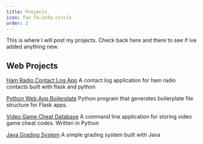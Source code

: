 ```yaml
---
title: Projects
icon: fas fa-info-circle
order: 2
---
```


This is where I will post my projects.  Check back here and there to see if ive added anything new.  

## Web Projects

[Ham Radio Contact Log App](https://github.com/mgregoire254/Flask-Ham-Contact-Log)
A contact log application for ham radio contacts built with flask and python

[Python Web App Boilerplate](https://github.com/mgregoire254/Python-Webapp-Boilerplate-Script)
Python program that generates boilerplate file structure for Flask apps.

[Video Game Cheat Database](https://github.com/mgregoire254/python-game-cheat-database)
A command line application for storing video game cheat codes.  Written in Python

[Java Grading System](https://github.com/mgregoire254/Java-Grading-System)
A simple grading system built with Java
